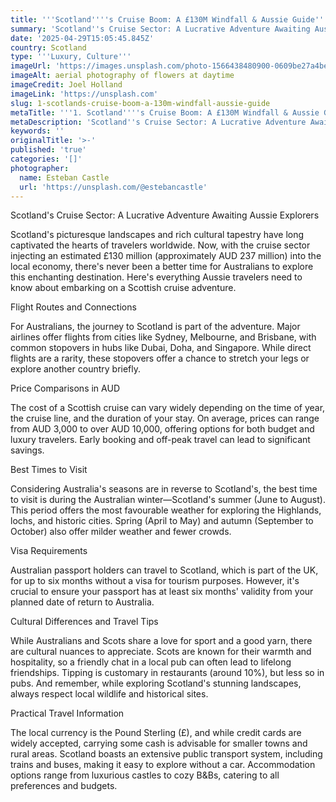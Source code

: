 ```yaml
---
title: '''Scotland''''s Cruise Boom: A £130M Windfall & Aussie Guide'''
summary: 'Scotland''s Cruise Sector: A Lucrative Adventure Awaiting Aussie Explorers...'
date: '2025-04-29T15:05:45.845Z'
country: Scotland
type: '''Luxury, Culture'''
imageUrl: 'https://images.unsplash.com/photo-1566438480900-0609be27a4be'
imageAlt: aerial photography of flowers at daytime
imageCredit: Joel Holland
imageLink: 'https://unsplash.com'
slug: 1-scotlands-cruise-boom-a-130m-windfall-aussie-guide
metaTitle: '''1. Scotland''''s Cruise Boom: A £130M Windfall & Aussie Guide'''
metaDescription: 'Scotland''s Cruise Sector: A Lucrative Adventure Awaiting Aussie Explorers...'
keywords: ''
originalTitle: '>-'
published: 'true'
categories: '[]'
photographer:
  name: Esteban Castle
  url: 'https://unsplash.com/@estebancastle'
---
```








Scotland's Cruise Sector: A Lucrative Adventure Awaiting Aussie Explorers

Scotland's picturesque landscapes and rich cultural tapestry have long captivated the hearts of travelers worldwide. Now, with the cruise sector injecting an estimated £130 million (approximately AUD 237 million) into the local economy, there's never been a better time for Australians to explore this enchanting destination. Here's everything Aussie travelers need to know about embarking on a Scottish cruise adventure.

Flight Routes and Connections

For Australians, the journey to Scotland is part of the adventure. Major airlines offer flights from cities like Sydney, Melbourne, and Brisbane, with common stopovers in hubs like Dubai, Doha, and Singapore. While direct flights are a rarity, these stopovers offer a chance to stretch your legs or explore another country briefly.

Price Comparisons in AUD

The cost of a Scottish cruise can vary widely depending on the time of year, the cruise line, and the duration of your stay. On average, prices can range from AUD 3,000 to over AUD 10,000, offering options for both budget and luxury travelers. Early booking and off-peak travel can lead to significant savings.

Best Times to Visit

Considering Australia's seasons are in reverse to Scotland's, the best time to visit is during the Australian winter—Scotland's summer (June to August). This period offers the most favourable weather for exploring the Highlands, lochs, and historic cities. Spring (April to May) and autumn (September to October) also offer milder weather and fewer crowds.

Visa Requirements

Australian passport holders can travel to Scotland, which is part of the UK, for up to six months without a visa for tourism purposes. However, it's crucial to ensure your passport has at least six months' validity from your planned date of return to Australia.

Cultural Differences and Travel Tips

While Australians and Scots share a love for sport and a good yarn, there are cultural nuances to appreciate. Scots are known for their warmth and hospitality, so a friendly chat in a local pub can often lead to lifelong friendships. Tipping is customary in restaurants (around 10%), but less so in pubs. And remember, while exploring Scotland's stunning landscapes, always respect local wildlife and historical sites.

Practical Travel Information

The local currency is the Pound Sterling (£), and while credit cards are widely accepted, carrying some cash is advisable for smaller towns and rural areas. Scotland boasts an extensive public transport system, including trains and buses, making it easy to explore without a car. Accommodation options range from luxurious castles to cozy B&Bs, catering to all preferences and budgets.
